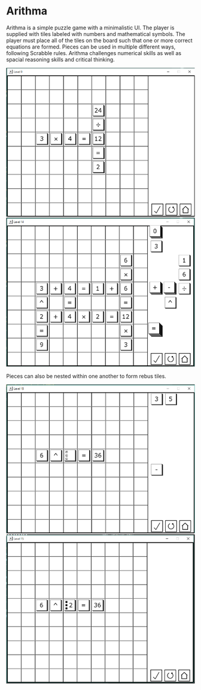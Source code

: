 # Arithma

Arithma is a simple puzzle game with a minimalistic UI.  The player is supplied with tiles labeled with numbers and mathematical symbols.  The player must place all of the tiles on the board such that one or more correct equations are formed.  Pieces can be used in multiple different ways, following Scrabble rules. Arithma challenges numerical skills as well as spacial reasoning skills and critical thinking.

![Level 9 Solution](https://raw.githubusercontent.com/rschwa6308/Arithma/master/Screenshots/Level_9.PNG) ![Level 14 Partial Solution](https://raw.githubusercontent.com/rschwa6308/Arithma/master/Screenshots/Level_14.PNG)

Pieces can also be nested within one another to form rebus tiles.

![Level 15 Partial Solution](https://raw.githubusercontent.com/rschwa6308/Arithma/master/Screenshots/Level_15a.PNG) ![Level 15 Solution](https://raw.githubusercontent.com/rschwa6308/Arithma/master/Screenshots/Level_15b.PNG)
